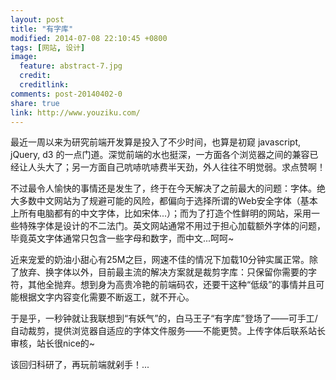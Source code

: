 ```yaml
---
layout: post
title: "有字库"
modified: 2014-07-08 22:10:45 +0800
tags: [网站, 设计]
image:
  feature: abstract-7.jpg
  credit: 
  creditlink: 
comments: post-20140402-0
share: true
link: http://www.youziku.com/
---
```


最近一周以来为研究前端开发算是投入了不少时间，也算是初窥 javascript, jQuery, d3 的一点门道。深觉前端的水也挺深，一方面各个浏览器之间的兼容已经让人头大了；另一方面自己吭哧吭哧费半天劲，外人往往不明觉弱。求点赞啊！

不过最令人愉快的事情还是发生了，终于在今天解决了之前最大的问题：字体。绝大多数中文网站为了规避可能的风险，都偏向于选择所谓的Web安全字体（基本上所有电脑都有的中文字体，比如宋体...）；而为了打造个性鲜明的网站，采用一些特殊字体是设计的不二法门。英文网站通常不用过于担心加载额外字体的问题，毕竟英文字体通常只包含一些字母和数字，而中文...呵呵~

近来宠爱的奶油小甜心有25M之巨，网速不佳的情况下加载10分钟实属正常。除了放弃、换字体以外，目前最主流的解决方案就是裁剪字库：只保留你需要的字符，其他全抛弃。想到身为高贵冷艳的前端码农，还要干这种“低级”的事情并且可能根据文字内容变化需要不断返工，就不开心。

于是乎，一秒钟就让我联想到“有妖气”的，白马王子“有字库”登场了——可手工/自动裁剪，提供浏览器自适应的字体文件服务——不能更赞。上传字体后联系站长审核，站长很nice的~

该回归科研了，再玩前端就剁手！...

